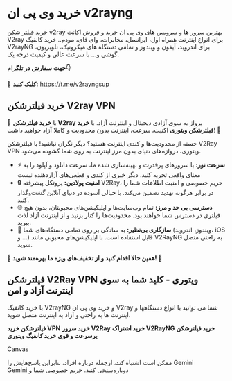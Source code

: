 # خرید وی پی ان v2rayng
خرید فیلتر شکن v2ray بهترین سرور ها و سرویس های وی پی ان خرید و فروش اکانت V2ray برای انواع اینترنت همراه اول، ایرانسل، مخابرات، وای فای، مودم.. خرید کانفیگ V2rayNG برای اندروید، آیفون و ویندوز و تمامی دستگاه های میکروتیک، تلویزیون، گوشی و... با سرعت عالی و کیفیت درجه یک.

**جهت سفارش در تلگرام👇**

🔵 **کلیک کنید:** https://t.me/v2rayngsup 
## خرید فیلترشکن V2ray VPN
🚀 با **خرید فیلترشکن V2ray** پرواز به سوی آزادی دیجیتال و اینترنت آزاد. با **خرید فیلترشکن ویتوری** اکنیت، سرعت، اینترنت بدون محدودیت و کاملا آزاد خواهید داشت! 🚀

خسته از محدودیت‌ها و کندی اینترنت هستید؟ دیگر نگران نباشید! با فیلترشکن V2Ray VPN ویتوری، دروازه‌های دنیای بدون مرز اینترنت به روی شما گشوده می‌شود.

- ⚡️ **سرعت نور:** با سرورهای پرقدرت و بهینه‌سازی شده ما، سرعت دانلود و آپلود را به معنای واقعی تجربه کنید. دیگر خبری از کندی و قطعی‌های آزاردهنده نیست
- 🔒 **امنیت پولادین:** پروتکل پیشرفته V2Ray، حریم خصوصی و امنیت اطلاعات شما را در برابر هرگونه تهدید تضمین می‌کند. با خیالی آسوده در دنیای آنلاین گشت‌وگذار کنید.
- 🌐 **دسترسی بی حد و مرز:** تمام وب‌سایت‌ها و اپلیکیشن‌های محبوبتان، بدون هیچ فیلتری در دسترس شما خواهند بود. محدودیت‌ها را کنار بزنید و از اینترنت آزاد لذت ببرید.
- 📱 **سازگاری بی‌نظیر:** به سادگی بر روی تمامی دستگاه‌های شما (ویندوز، اندروید، iOS و ...) قابل استفاده است. با اپلیکیشن‌های محبوبی مانند V2RayNG به راحتی متصل شوید.

**🎁 همین حالا اقدام کنید و از تخفیف‌های ویژه ما بهره‌مند شوید! 🎁**

## فیلترشکن V2Ray VPN ویتوری - کلید شما به سوی اینترنت آزاد و امن
با خرید کانفیگ V2rayNG و خرید وی پی ان V2ray شما می توانید با انواع دستگاهها و اینترنت ها به راحتی و آزاد به اینترنت متصل شوید.

**فیلترشکن**
**خرید VPN**
**خرید سرور V2Ray**
**خرید اشتراک V2RayNG**
**خرید فیلترشکن پرسرعت و قوی** 
**خرید کانفیگ ویتوری**






Canvas

‫Gemini ممکن است اشتباه کند، ازجمله درباره افراد، بنابراین پاسخ‌هایش را دوباره‌سنجی کنید. حریم خصوصی شما و Gemini
